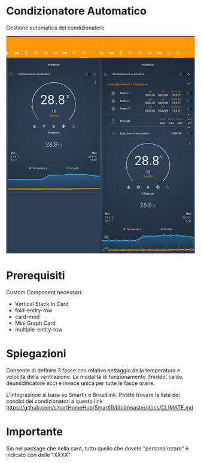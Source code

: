 # Condizionatore Automatico
Gestione automatica del condizionatore

<img src="https://github.com/calas80/condizionatore_automatico/blob/master/anteprima.jpg" alt="Anteprima">

# Prerequisiti
Custom Component necessari:
  - Vertical Stack In Card
  - fold-entity-row
  - card-mod
  - Mini Graph Card
  - multiple-entity-row

# Spiegazioni
Consente di definire 3 fasce con relativo settaggio della temperatura e velocità della ventilazione. La modalità di funzionamento (freddo, caldo, deumidificatore ecc) è invece unica per tutte le fasce orarie.

L'integrazinoe si basa su SmartIr e Broadlink. Potete trovare la lista dei condici dei condizionatori a questo link https://github.com/smartHomeHub/SmartIR/blob/master/docs/CLIMATE.md 


# Importante
Sia nel package che nella card, tutto quello che dovete "personalizzare" è indicato con delle "XXXX"
